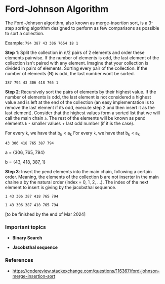 # Ford-Johnson Algorithm

The Ford-Johnson algorithm, also known as merge-insertion sort, is a 3-step sorting algorithm designed to perform as few comparisons as possible to sort a collection.

Example:
``794 387 43 306 7654 18 1`` 

**Step 1**: Split the collection in n/2 pairs of 2 elements and order these elements pairwise. If the number of elements is odd, the last element of the collection isn't paired with any element. Imagine that your collection is divided in pairs of elements. Sorting every pair of the collection. If the number of elements (N) is odd, the last number wont be sorted.

``387 794 43 306 418 765 1``

**Step 2**: Recursively sort the pairs of elements by their highest value. If the number of elements is odd, the last element is not considered a highest value and is left at the end of the collection (an easy implementation is to remove the last element if its odd, execute step 2 and then insert it as the last element). Consider that the highest values form a sorted list that we will call the main chain ``a``. The rest of the elements will be known as pend elements ``b`` - smaller values + last odd number (if it is the case).

For every ``k``, we have that b<sub>k</sub> < a<sub>k</sub>
For every ``k``, we have that b<sub>k</sub> < a<sub>k</sub>

``43 306 418 765 387 794 ``


a = {306, 765, 794}


b = {43, 418, 387, 1}

**Step 3**: Insert the pend elements into the main chain, following a certain order. Meaning, the elements of the collection b are not inserter in the main chaine a by the natural order (index = 0, 1, 2, ...). The index of the next element to insert is giving by the jacobsthal sequence.

``1 43 306 387 418 765 794``

``1 43 306 387 418 765 794``

[to be finished by the end of Mar 2024]

### Important topics

- **Binary Search**

- **Jacobsthal sequence**

### References

- https://codereview.stackexchange.com/questions/116367/ford-johnson-merge-insertion-sort
